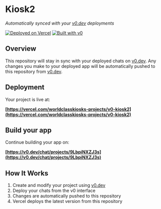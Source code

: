 # Kiosk2

*Automatically synced with your [v0.dev](https://v0.dev) deployments*

[![Deployed on Vercel](https://img.shields.io/badge/Deployed%20on-Vercel-black?style=for-the-badge&logo=vercel)](https://vercel.com/worldclasskiosks-projects/v0-kiosk2)
[![Built with v0](https://img.shields.io/badge/Built%20with-v0.dev-black?style=for-the-badge)](https://v0.dev/chat/projects/9LbpiNXZJ3s)

## Overview

This repository will stay in sync with your deployed chats on [v0.dev](https://v0.dev).
Any changes you make to your deployed app will be automatically pushed to this repository from [v0.dev](https://v0.dev).

## Deployment

Your project is live at:

**[https://vercel.com/worldclasskiosks-projects/v0-kiosk2](https://vercel.com/worldclasskiosks-projects/v0-kiosk2)**

## Build your app

Continue building your app on:

**[https://v0.dev/chat/projects/9LbpiNXZJ3s](https://v0.dev/chat/projects/9LbpiNXZJ3s)**

## How It Works

1. Create and modify your project using [v0.dev](https://v0.dev)
2. Deploy your chats from the v0 interface
3. Changes are automatically pushed to this repository
4. Vercel deploys the latest version from this repository
